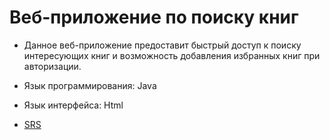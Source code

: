 # Веб-приложение по поиску книг
+ Данное веб-приложение предоставит быстрый доступ к поиску интересующих книг и возможность добавления избранных книг при авторизации.

+ Язык программирования: Java
+ Язык интерфейса: Html

+ [SRS](docs/SRS.md)
